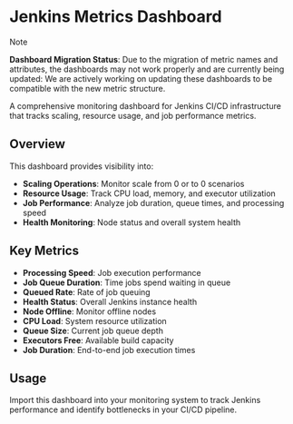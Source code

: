 # Jenkins Metrics Dashboard


> [!Note]
> **Dashboard Migration Status**: Due to the migration of metric names and attributes, the dashboards may not work properly and are currently being updated:
> We are actively working on updating these dashboards to be compatible with the new metric structure.

A comprehensive monitoring dashboard for Jenkins CI/CD infrastructure that tracks scaling, resource usage, and job performance metrics.

## Overview

This dashboard provides visibility into:
- **Scaling Operations**: Monitor scale from 0 or to 0 scenarios
- **Resource Usage**: Track CPU load, memory, and executor utilization
- **Job Performance**: Analyze job duration, queue times, and processing speed
- **Health Monitoring**: Node status and overall system health

## Key Metrics

- **Processing Speed**: Job execution performance
- **Job Queue Duration**: Time jobs spend waiting in queue
- **Queued Rate**: Rate of job queuing
- **Health Status**: Overall Jenkins instance health
- **Node Offline**: Monitor offline nodes
- **CPU Load**: System resource utilization
- **Queue Size**: Current job queue depth
- **Executors Free**: Available build capacity
- **Job Duration**: End-to-end job execution times

## Usage

Import this dashboard into your monitoring system to track Jenkins performance and identify bottlenecks in your CI/CD pipeline.
